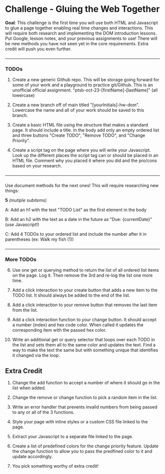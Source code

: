 # Challenge - Gluing the Web Together

**Goal**: This challenge is the first time you will use both HTML and Javascript to glue a page together enabling real time changes and interactions. This will require both research and implementing the DOM introduction lessons. Put Google, lesson notes, and your previous assignments to use! There will be new methods you have not seen yet in the core requirements. Extra credit will push you even further.

###
---
###

### TODOs
1. Create a new generic Github repo. This will be storage going forward for some of your work and a playground to practice git/Github. This is an unofficial official assignment.
"ptsb-oct-23-[firstName]-[lastName]" (all lowercase)

1. Create a new branch off of main titled "[yourInitials]-hw-dom". Lowercase the name and all of your work should be saved to this branch.

2. Create a basic HTML file using the structure that makes a standard page. It should include a title. In the body add only an empty ordered list and three buttons "Create TODO", "Remove TODO", and "Change Priority".

3. Create a script tag on the page where you will write your Javascript. Look up the different places the script tag can or should be placed in an HTML file. Comment why you placed it where you did and the pro/cons based on your research.

###
---
###

Use document methods for the next ones! This will require researching new things:

**5** *(mutiple subitems)*

A: Add an h1 with the text "TODO List" as the first element in the body

B: Add an h2 with the text as a date in the future as "Due: {currentDate}" (use Javascript!)

C: Add 4 TODOs to your ordered list and include the number after it in parentheses (ex: Walk my fish (1))
###
---
###

### More TODOs
6. Use one get or querying method to return the list of all ordered list items on the page. Log it. Then remove the 3rd and re-log the list one more time.

7. Add a click interaction to your create button that adds a new item to the TODO list. It should always be added to the end of the list.

8. Add a click interaction to your remove button that removes the last item from the list.

9. Add a click interaction function to your change button. It should accept a number (index) and hex code color. When called it updates the corresponding item with the passed hex color.

10.  Write an additional get or query selector that loops over each TODO in the list and sets them all to the same color and updates the text. Find a way to make the text the same but with something unique that identifies it changed via the loop.


## Extra Credit

1. Change the add function to accept a number of where it should go in the list when added.

2. Change the remove or change function to pick a random item in the list.

3. Write an error handler that prevents invalid numbers from being passed to any or all of the 3 functions.

4. Style your page with inline styles or a custom CSS file linked to the page.

5. Extract your Javascript to a separate file linked to the page.

6. Create a list of predefined colors for the change priority feature. Update the change function to allow you to pass the predfined color to it and update accordingly.

7. You pick something worthy of extra credit!